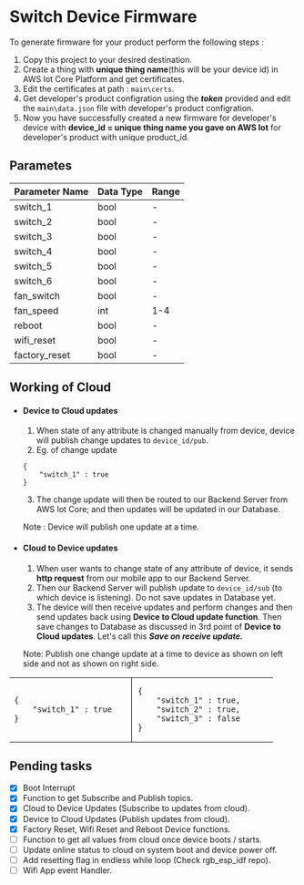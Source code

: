 # Switch Device Firmware

To generate firmware for your product perform the following steps :

1. Copy this project to your desired destination.
2. Create a thing with **unique thing name**(this will be your device id) in AWS Iot Core Platform and get certificates.
3. Edit the certificates at path : `main\certs`.
4. Get developer's product configration using the ***token*** provided and edit the `main\data.json` file with developer's product configration.
5. Now you have successfully created a new firmware for developer's device with **device_id = unique thing name you gave on AWS Iot** for developer's product with unique product_id.

## Parametes
| Parameter Name | Data Type | Range |
| --------------- | --------------- | --------------- |
| switch_1 | bool | - |
| switch_2 | bool | - |
| switch_3 | bool | - |
| switch_4 | bool | - |
| switch_5 | bool | - |
| switch_6 | bool | - |
| fan_switch | bool | - |
| fan_speed | int | 1-4 |
| reboot | bool | - |
| wifi_reset | bool | - |
| factory_reset | bool | - |

## Working of Cloud

- #### Device to Cloud updates
  
  1. When state of any attribute is changed manually from device, device will publish change updates to `device_id/pub`.
  2. Eg. of change update
    ```
    {
        "switch_1" : true
    }
  ```
  3. The change update will then be routed to our Backend Server from AWS Iot Core; and then updates will be updated in our Database.

    Note : Device will publish one update at a time. 

- #### Cloud to Device updates
  1. When user wants to change state of any attribute of device, it sends **http request** from our mobile app to our Backend Server.
  2. Then our Backend Server will publish update to `device_id/sub` (to which device is listening). Do not save updates in Database yet.
  3. The device will then receive updates and perform changes and then send updates back using **Device to Cloud update function**. Then save changes to Database as discussed in 3rd point of **Device to Cloud updates**. Let's call this ***Save on receive update.***

  Note:  Publish one change update at a time to device as shown on left side and not as shown on right side.

<table>
<tr>
<td style="border-right: 1px solid #000; padding-right: 10px;">
<pre><code>{
    "switch_1" : true   
}</code></pre>
</td>
<td style="padding-left: 10px;">
<pre><code>{
    "switch_1" : true,
    "switch_2" : true,
    "switch_3" : false      
}</code></pre>
            </td>
        </tr>
        </table>

## Pending tasks
 
- [x] Boot Interrupt
- [x] Function to get Subscribe and Publish topics.
- [x] Cloud to Device Updates (Subscribe to updates from cloud).
- [x] Device to Cloud Updates (Publish updates from cloud).
- [x] Factory Reset, Wifi Reset and Reboot Device functions.
- [ ] Function to get all values from cloud once device boots / starts. 
- [ ] Update online status to cloud on system boot and device power off.
- [ ] Add resetting flag in endless while loop (Check rgb_esp_idf repo).
- [ ] Wifi App event Handler.